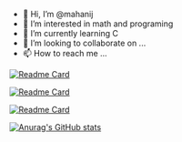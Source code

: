 - 👋 Hi, I’m @mahanij
- 👀 I’m interested in math and programing
- 🌱 I’m currently learning C
- 💞️ I’m looking to collaborate on ...
- 📫 How to reach me ...


<!---
mahanij/mahanij is a ✨ special ✨ repository because its `README.md` (this file) appears on your GitHub profile.
You can click the Preview link to take a look at your changes.
--->
[![Readme Card](https://github-readme-stats.vercel.app/api/pin/?username=mahanij&repo=simple_calculator_C)](https://github.com/anuraghazra/github-readme-stats)

[![Readme Card](https://github-readme-stats.vercel.app/api/pin/?username=mahanij&repo=decomposer_python)](https://github.com/anuraghazra/github-readme-stats)

[![Readme Card](https://github-readme-stats.vercel.app/api/pin/?username=mahanij&repo=prime_explorer_python)](https://github.com/anuraghazra/github-readme-stats)

[![Anurag's GitHub stats](https://github-readme-stats.vercel.app/api?username=mahanij)](https://github.com/anuraghazra/github-readme-stats)
